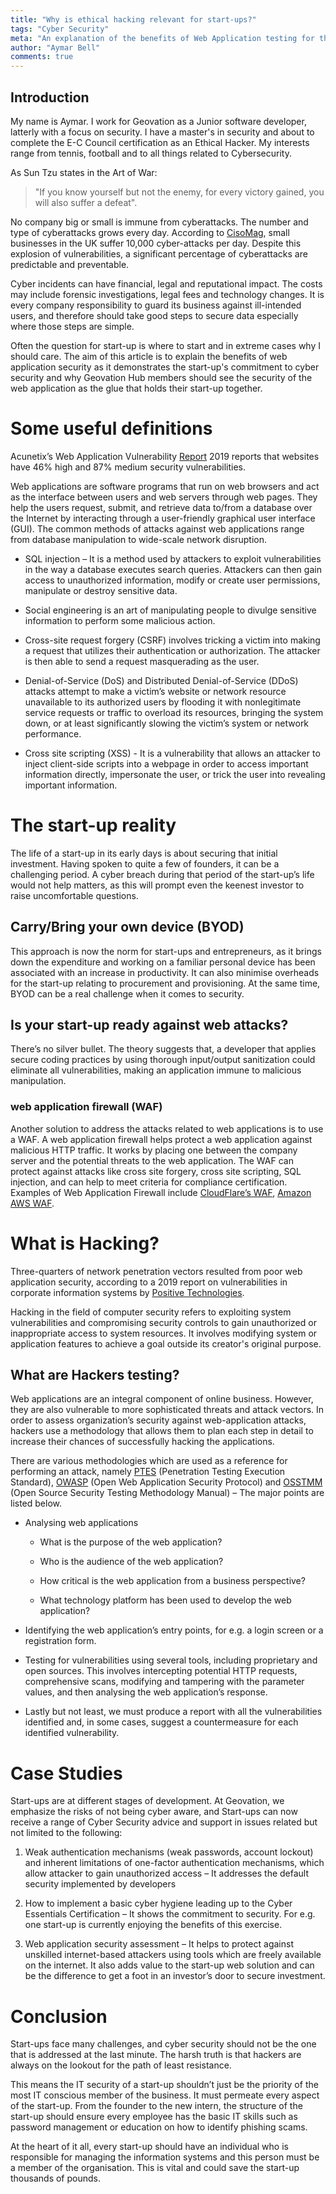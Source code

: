 ```yaml
---
title: "Why is ethical hacking relevant for start-ups?"
tags: "Cyber Security"
meta: "An explanation of the benefits of Web Application testing for the start-ups"
author: "Aymar Bell"
comments: true
---
```


## Introduction

My name is Aymar. I work for Geovation as a Junior software developer, latterly with a focus on security. I have a master's in security and about to complete the E-C Council certification as an Ethical Hacker. My interests range from tennis, football and to all things related to Cybersecurity.   

As Sun Tzu states in the Art of War:
> "If you know yourself but not the enemy, for every victory gained, you will also suffer a defeat".

No company big or small is immune from cyberattacks. The number and type of cyberattacks grows every day. According to [CisoMag][cm], small businesses in the UK suffer 10,000 cyber-attacks per day. Despite this explosion of vulnerabilities, a significant percentage of cyberattacks are predictable and preventable.  

Cyber incidents can have financial, legal and reputational impact. The costs may include forensic investigations, legal fees and technology changes. It is every company responsibility to guard its business against ill-intended users, and therefore should take good steps to secure data especially where those steps are simple.

Often the question for start-up is where to start and in extreme cases why I should care. The aim of this article is to explain the benefits of web application security as it demonstrates the start-up's commitment to cyber security and why Geovation Hub members should see the security of the web application as the glue that holds their start-up together.  

# Some useful definitions

Acunetix’s Web Application Vulnerability [Report][Acunetix] 2019 reports that websites have 46% high and 87% medium security vulnerabilities.  

Web applications are software programs that run on web browsers and act as the interface between users and web servers through web pages. They help the users request, submit, and retrieve data to/from a database over the Internet by interacting through a user-friendly graphical user interface (GUI).  The common methods of attacks against web applications range from database manipulation to wide-scale network disruption.

- SQL injection – It is a method used by attackers to exploit vulnerabilities in the way a database executes search queries. Attackers can then gain access to unauthorized information, modify or create user permissions, manipulate or destroy sensitive data.

- Social engineering is an art of manipulating people to divulge sensitive information to perform some malicious action.

- Cross-site request forgery (CSRF) involves tricking a victim into making a request that utilizes their authentication or authorization. The attacker is then able to send a request masquerading as the user.  

- Denial-of-Service (DoS) and Distributed Denial-of-Service (DDoS) attacks attempt to make a victim’s website or network resource unavailable to its authorized users by flooding it with nonlegitimate service requests or traffic to overload its resources, bringing the system down, or at least significantly slowing the victim’s system or network performance.  

- Cross site scripting (XSS) - It is a vulnerability that allows an attacker to inject client-side scripts into a webpage in order to access important information directly, impersonate the user, or trick the user into revealing important information.

# The start-up reality

The life of a start-up in its early days is about securing that initial investment. Having spoken to quite a few of founders, it can be a challenging period.  A cyber breach during that period of the start-up’s life would not help matters, as this will prompt even the keenest investor to raise uncomfortable questions.

## Carry/Bring your own device (BYOD)

This approach is now the norm for start-ups and entrepreneurs, as it brings down the expenditure and working on a familiar personal device has been associated with an increase in productivity. It can also minimise overheads for the start-up relating to procurement and provisioning. At the same time, BYOD can be a real challenge when it comes to security.

## Is your start-up ready against web attacks?

There’s no silver bullet. The theory suggests that, a developer that applies secure coding practices by using thorough input/output sanitization could eliminate all vulnerabilities, making an application immune to malicious manipulation.

### web application firewall (WAF)

Another solution to address the attacks related to web applications is to use a WAF. A web application firewall helps protect a web application against malicious HTTP traffic. It works by placing one between the company server and the potential threats to the web application. The WAF can protect against attacks like cross site forgery, cross site scripting, SQL injection, and can help to meet criteria for compliance certification. Examples of Web Application Firewall include [CloudFlare’s WAF][cwaf], [Amazon AWS WAF][awaf].

# What is Hacking?  

Three-quarters of network penetration vectors resulted from poor web application security, according to a 2019 report on vulnerabilities in corporate information systems by [Positive Technologies][pts].  

Hacking in the field of computer security refers to exploiting system vulnerabilities and compromising security controls to gain unauthorized or inappropriate access to system resources. It involves modifying system or application features to achieve a goal outside its creator's original purpose.

## What are Hackers testing?

Web applications are an integral component of online business. However, they are also vulnerable to more sophisticated threats and attack vectors. In order to assess organization’s security against web-application attacks, hackers use a methodology that allows them to plan each step in detail to increase their chances of successfully hacking the applications.

There are various methodologies which are used as a reference for performing an attack, namely [PTES][ptes] (Penetration Testing Execution Standard), [OWASP][owasp] (Open Web Application Security Protocol) and [OSSTMM][osstmm] (Open Source Security Testing Methodology Manual) – The major points are listed below.

- Analysing web applications

  - What is the purpose of the web application?

  - Who is the audience of the web application?

  - How critical is the web application from a business perspective?

  - What technology platform has been used to develop the web application?

- Identifying the web application’s entry points, for e.g. a login screen or a registration form.

- Testing for vulnerabilities using several tools, including proprietary and open sources. This involves intercepting potential HTTP requests, comprehensive scans, modifying and tampering with the parameter values, and then analysing the web application’s response.

- Lastly but not least, we must produce a report with all the vulnerabilities identified and, in some cases, suggest a countermeasure for each identified vulnerability.

# Case Studies

Start-ups are at different stages of development. At Geovation, we emphasize the risks of not being cyber aware, and Start-ups can now receive a range of Cyber Security advice and support in issues related but not limited to the following:

1. Weak authentication mechanisms (weak passwords, account lockout) and inherent limitations of one-factor authentication mechanisms, which allow attacker to gain unauthorized access – It addresses the default security implemented by developers  

2. How to implement a basic cyber hygiene leading up to the Cyber Essentials Certification – It shows the commitment to security. For e.g. one start-up is currently enjoying the benefits of this exercise.  

3. Web application security assessment – It helps to protect against unskilled internet-based attackers using tools which are freely available on the internet. It also adds value to the start-up web solution and can be the difference to get a foot in an investor’s door to secure investment.

# Conclusion

Start-ups face many challenges, and cyber security should not be the one that is addressed at the last minute. The harsh truth is that hackers are always on the lookout for the path of least resistance.  

This means the IT security of a start-up shouldn’t just be the priority of the most IT conscious member of the business. It must permeate every aspect of the start-up. From the founder to the new intern, the structure of the start-up should ensure every employee has the basic IT skills such as password management or education on how to identify phishing scams.  

At the heart of it all, every start-up should have an individual who is responsible for managing the information systems and this person must be a member of the organisation. This is vital and could save the start-up thousands of pounds.

[cm]: https://www.cisomag.com/small-businesses-in-the-uk-suffer-10000-cyber-attacks-per-day-fsb/
[Acunetix]: https://www.cisomag.com/small-businesses-in-the-uk-suffer-10000-cyber-attacks-per-day-fsb/
[pts]: https://www.ptsecurity.com/ww-en/analytics/corp-vulnerabilities-2019/
[cwaf]: https://www.cloudflare.com/en-gb/waf/
[awaf]: https://aws.amazon.com/waf/
[ptes]: http://www.pentest-standard.org/index.php/Main_Page
[owasp]: https://owasp.org/www-project-top-ten/
[osstmm]: https://www.isecom.org/OSSTMM.3.pdf
